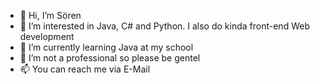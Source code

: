 - 👋 Hi, I’m Sören
- 👀 I’m interested in Java, C# and Python. I also do kinda front-end Web development
- 🌱 I’m currently learning Java at my school
- 💞️ I’m not a professional so please be gentel
- 📫 You can reach me via E-Mail

<!---
soeren-h/soeren-h is a ✨ special ✨ repository because its `README.md` (this file) appears on your GitHub profile.
You can click the Preview link to take a look at your changes.
--->
